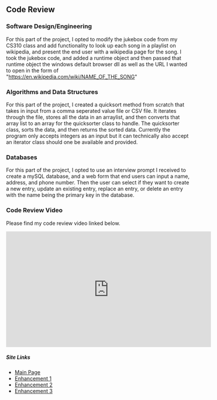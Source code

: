 ## Code Review

### Software Design/Engineering
For this part of the project, I opted to modify the jukebox code from my CS310 class and add functionality to look up each song in a playlist on wikipedia, and present the end user with a wikipedia page for the song.  I took the jukebox code, and added a runtime object and then passed that runtime object the windows default browser dll as well as the URL I wanted to open in the form of "https://en.wikipedia.com/wiki/NAME_OF_THE_SONG"  

### Algorithms and Data Structures
For this part of the project, I created a quicksort method from scratch that takes in input from a comma seperated value file or CSV file.  It iterates through the file, stores all the data in an arraylist, and then converts that array list to an array for the quicksorter class to handle.  The quicksorter class, sorts the data, and then returns the sorted data.  Currently the program only accepts integers as an input but it can technically also accept an iterator class should one be available and provided.

### Databases
For this part of the project, I opted to use an interview prompt I received to create a mySQL database, and a web form that end users can input a name, address, and phone number.  Then the user can select if they want to create a new entry, update an existing entry, replace an entry, or delete an entry with the name being the primary key in the database.

### Code Review Video

Please find my code review video linked below.

<iframe width="560" height="315" src="https://www.youtube.com/embed/KSU--2QNHW4" title="YouTube video player" frameborder="0" allow="accelerometer; autoplay; clipboard-write; encrypted-media; gyroscope; picture-in-picture" allowfullscreen></iframe>


##### Site Links
- [Main Page](https://fastgunner.github.io/index.html)
- [Enhancement 1](https://fastgunner.github.io/EnhancementOne.html)
- [Enhancement 2](https://fastgunner.github.io/EnhancementTwo.html)
- [Enhancement 3](https://fastgunner.github.io/EnhancementThree.html)
